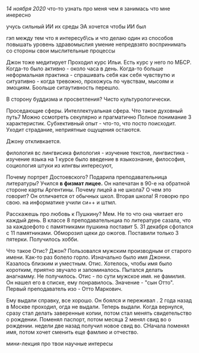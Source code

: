 *14 ноября 2020*
что-то узнать про меня чем я занимась что мне инересно

учусь 
сильный ИИ
их среды ЭА
хочется чтобы ИИ был 

гэп между тем что я интересуб\сь и что делаю
один из способов повышать уровень здравомыслия
умение непредвзято воспринимать со стороны свои мыслительные процессы

Джон тоже медитирует
Проходил курс Ильи. Есть курс у него по МБСР. Когда-то было активно - около часа в день. 
Когда-то больше неформальная практика - спрашивать себя как себя чувствутю и ситуативно - когда тревожно, прохожусь по чувствам, мысоям и эмоциям. Боольше  ситаутивность перешло.

В сторону буддизма и просветления? Чисто культурологически. 

Проседающие сферы. Интеллектуальная сфера. Что такое духовный путь7 Можно ссмотреть секулярно и прагматично
Полное понимание 3 характеристик. Субхективный опыт - что-то, что посто поисходит.
Уходит страдание, неприятные ощущения остаются.

Джону откливкается. 

филология вс лингвисика
филология - изучение текстов, лингвистика - изучение языка
на 1 курсе было введение в языкознание, философия, социология
штуки из илнгвы интересуют, 

Почему портрет Достоевского? Подарила преподавательница литературы? Учился **в физмат лицее.** Он напечатан в 90-е на обратной стороне карты Аргентины.
Почему лицей а не школа7 О чем это говорит? Он отличается от обычных школ. Вторая школа!
Я говорю про свою.
на информатике учили си++ и штмл.

Расскажешь про любовь к Пушкину? Мем. Не то что она чяитает его каждый день. В классе 8 преподавательнциа по литературе сазала, что за каждоефото с памятниками пушкина поставит 5. 31 декабря сфотался с 11 памятниками. Обморозил щеки до ожогов. Поставили только 3 пятерки. Получилось хобби.

Что такое Отис? Джон? Пользовался мужским производным от старого имени. Как-то раз болело горло. Изначально было имя Джонни. Казалось близким и уместным. 
Отис. Хотелось, чтобы имя было коротким, приятно звучало и запоминалось. Пытался делать анагнамму. Не получилось. Отис - по сути мужское имя. не фамилия. Он нашел его в списке, ему понравилось. Значение - "сын Отто". Первый преподаватель изо - Отто Маркович.

Ему выдали справку, все хорошо. Он боялся и переживал . 2 года назад в Москве проходил, огда не выдали. Теперь выдали. Когда вернулся, сразу стал делать заверенные копии, потом стал менять свидетельство о рождении. Поменял паспорт, потом месяца 2 менял свид во о рождении. недели две назад получил новое свид во.
СНачала поменял имя, потом хочет сменить еще фамлию и отчество.



мини-лекция про твои научные интересы
